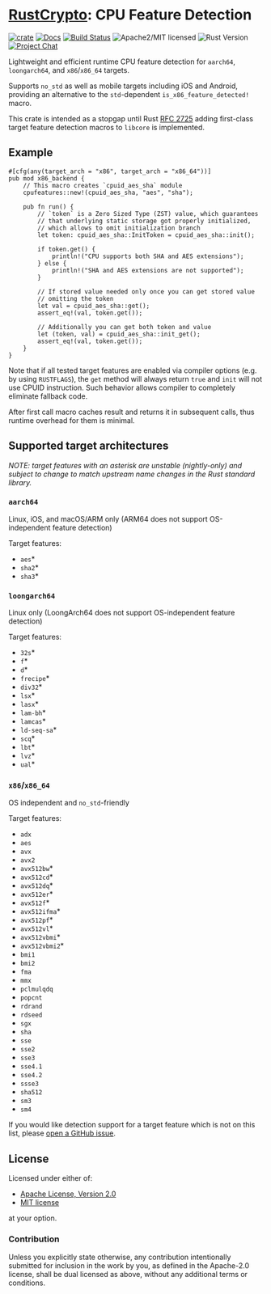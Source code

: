# [RustCrypto]: CPU Feature Detection

[![crate][crate-image]][crate-link]
[![Docs][docs-image]][docs-link]
[![Build Status][build-image]][build-link]
![Apache2/MIT licensed][license-image]
![Rust Version][rustc-image]
[![Project Chat][chat-image]][chat-link]

Lightweight and efficient runtime CPU feature detection for `aarch64`, `loongarch64`, and
`x86`/`x86_64` targets.

Supports `no_std` as well as mobile targets including iOS and Android,
providing an alternative to the `std`-dependent `is_x86_feature_detected!`
macro.

This crate is intended as a stopgap until Rust [RFC 2725] adding first-class
target feature detection macros to `libcore` is implemented.

## Example
```
#[cfg(any(target_arch = "x86", target_arch = "x86_64"))]
pub mod x86_backend {
    // This macro creates `cpuid_aes_sha` module
    cpufeatures::new!(cpuid_aes_sha, "aes", "sha");

    pub fn run() {
        // `token` is a Zero Sized Type (ZST) value, which guarantees
        // that underlying static storage got properly initialized,
        // which allows to omit initialization branch
        let token: cpuid_aes_sha::InitToken = cpuid_aes_sha::init();

        if token.get() {
            println!("CPU supports both SHA and AES extensions");
        } else {
            println!("SHA and AES extensions are not supported");
        }

        // If stored value needed only once you can get stored value
        // omitting the token
        let val = cpuid_aes_sha::get();
        assert_eq!(val, token.get());
    
        // Additionally you can get both token and value
        let (token, val) = cpuid_aes_sha::init_get();
        assert_eq!(val, token.get());
    }
}
```

Note that if all tested target features are enabled via compiler options
(e.g. by using `RUSTFLAGS`), the `get` method will always return `true`
and `init` will not use CPUID instruction. Such behavior allows
compiler to completely eliminate fallback code.

After first call macro caches result and returns it in subsequent
calls, thus runtime overhead for them is minimal.

## Supported target architectures

*NOTE: target features with an asterisk are unstable (nightly-only) and subject
to change to match upstream name changes in the Rust standard library.*

### `aarch64`

Linux, iOS, and macOS/ARM only (ARM64 does not support OS-independent feature detection)

Target features:

- `aes`*
- `sha2`*
- `sha3`*

### `loongarch64`

Linux only (LoongArch64 does not support OS-independent feature detection)

Target features:

- `32s`*
- `f`*
- `d`*
- `frecipe`*
- `div32`*
- `lsx`*
- `lasx`*
- `lam-bh`*
- `lamcas`*
- `ld-seq-sa`*
- `scq`*
- `lbt`*
- `lvz`*
- `ual`*

### `x86`/`x86_64`

OS independent and `no_std`-friendly

Target features:

- `adx`
- `aes`
- `avx`
- `avx2`
- `avx512bw`*
- `avx512cd`*
- `avx512dq`*
- `avx512er`*
- `avx512f`*
- `avx512ifma`*
- `avx512pf`*
- `avx512vl`*
- `avx512vbmi`*
- `avx512vbmi2`*
- `bmi1`
- `bmi2`
- `fma`
- `mmx`
- `pclmulqdq`
- `popcnt`
- `rdrand`
- `rdseed`
- `sgx`
- `sha`
- `sse`
- `sse2`
- `sse3`
- `sse4.1`
- `sse4.2`
- `ssse3`
- `sha512`
- `sm3`
- `sm4`

If you would like detection support for a target feature which is not on
this list, please [open a GitHub issue][github-issue].

## License

Licensed under either of:

 * [Apache License, Version 2.0](http://www.apache.org/licenses/LICENSE-2.0)
 * [MIT license](http://opensource.org/licenses/MIT)

at your option.

### Contribution

Unless you explicitly state otherwise, any contribution intentionally submitted
for inclusion in the work by you, as defined in the Apache-2.0 license, shall be
dual licensed as above, without any additional terms or conditions.

[//]: # (badges)

[crate-image]: https://img.shields.io/crates/v/cpufeatures.svg
[crate-link]: https://crates.io/crates/cpufeatures
[docs-image]: https://docs.rs/cpufeatures/badge.svg
[docs-link]: https://docs.rs/cpufeatures/
[license-image]: https://img.shields.io/badge/license-Apache2.0/MIT-blue.svg
[rustc-image]: https://img.shields.io/badge/rustc-1.85+-blue.svg
[chat-image]: https://img.shields.io/badge/zulip-join_chat-blue.svg
[chat-link]: https://rustcrypto.zulipchat.com/#narrow/stream/260052-utils
[build-image]: https://github.com/RustCrypto/utils/actions/workflows/cpufeatures.yml/badge.svg?branch=master
[build-link]: https://github.com/RustCrypto/utils/actions/workflows/cpufeatures.yml?query=branch:master

[//]: # (general links)

[RustCrypto]: https://github.com/RustCrypto
[RustCrypto/utils#378]: https://github.com/RustCrypto/utils/issues/378
[RFC 2725]: https://github.com/rust-lang/rfcs/pull/2725
[github-issue]: https://github.com/RustCrypto/utils/issues/new?title=cpufeatures:%20requesting%20support%20for%20CHANGEME%20target%20feature
